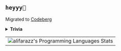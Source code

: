 ## `heyyy👋`

Migrated to [Codeberg](https://codeberg.org/alifara/)

<!-- Here you can find most things in which I find joy writing. They're mostly in C11 or ISO C++17.

As I've migrated to codeberg, I keep most of the new projects in [codeberg](https://codeberg.org/alifara) ; especially these ones: -->
<!--  - [My T.A. experiences 🔍](https://codeberg.org/alifara/ta_stuff) -->
<!--  - [advent-of-code 🌶️](https://codeberg.org/alifara/advent-of-code) [what is advent-of-code](https://adventofcode.com/2022/about) -->
<!--  - [Simulated Anealing and GA examples 🧬](https://codeberg.org/alifara/ai-search)  -->
<!--  - [Misra-Gries-coloring paper implementation in 🐍](https://codeberg.org/alifara/Misra-Gries-coloring) -->

<!-- You can also find me on [GitLab](https://gitlab.com/alifarazz) and [LinkedIn](https://ir.linkedin.com/in/alifarazdaghi). -->

<details>
<summary>
 <b>Trivia</b>
</summary>
 
  * vim or emacs? Either Emacs or neo-vim with [NvChad](https://nvchad.com/)
  * tab or spaces? [whatever](https://editorconfig.org/)
  * C or C++? both
  * Python? of course!
  * OS? GNU/Linux + BSD stuff
  * Best entry level CS books? [SICP](https://sarabander.github.io/sicp/html/index.xhtml), [CLRS 3rd](https://www.worldcat.org/title/introduction-to-algorithms/oclc/488385251), [Creative](https://www.worldcat.org/title/introduction-to-algorithms-a-creative-approach/oclc/294948010), [Alefba (by Morteza MohammadAbadi)](http://opac.nlai.ir/opac-prod/bibliographic/1274845)
  
</details>

<table style="width:100%">
  <tr>
    <td>
      <img alt="alifarazz's Programming Languages Stats" src="https://github-readme-stats.vercel.app/api/top-langs/?username=alifarazz&layout=compact&hide_border=true"/>
    </td>
    <!-- <td> -->
    <!--   <img alt="alifarazz's Github Stats" src="https://github-readme-stats.vercel.app/api?username=alifarazz&show_icons=true&include_all_commits=true&hide_border=true"/> -->
    <!-- </td> -->
  </tr>
</table>
